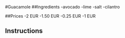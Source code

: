 #Guacamole
##Ingredients
-avocado
-lime
-salt
-cilantro

##Prices
-2 EUR
-1.50 EUR
-0.25 EUR
-1 EUR

## Instructions
